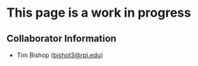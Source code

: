 # This page is a work in progress

## Collaborator Information

- Tim Bishop ([bishot3@rpi.edu](mailto:bishot3@rpi.edu))
